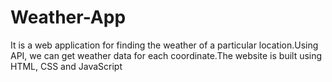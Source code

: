 # Weather-App
It is a web application for finding the weather of a particular location.Using API, we can get weather data for each coordinate.The website is built using HTML, CSS and JavaScript
